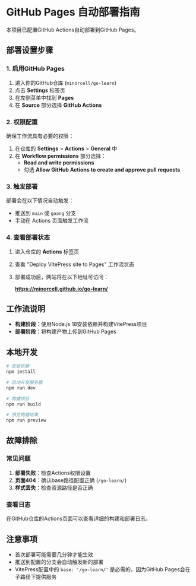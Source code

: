 # GitHub Pages 自动部署指南

本项目已配置GitHub Actions自动部署到GitHub Pages。

## 部署设置步骤

### 1. 启用GitHub Pages

1. 进入你的GitHub仓库 (`minorcell/go-learn`)
2. 点击 **Settings** 标签页
3. 在左侧菜单中找到 **Pages**
4. 在 **Source** 部分选择 **GitHub Actions**

### 2. 权限配置

确保工作流具有必要的权限：

1. 在仓库的 **Settings** > **Actions** > **General** 中
2. 在 **Workflow permissions** 部分选择：
   - **Read and write permissions** 
   - 勾选 **Allow GitHub Actions to create and approve pull requests**

### 3. 触发部署

部署会在以下情况自动触发：

- 推送到 `main` 或 `goang` 分支
- 手动在 Actions 页面触发工作流

### 4. 查看部署状态

1. 进入仓库的 **Actions** 标签页
2. 查看 "Deploy VitePress site to Pages" 工作流状态
3. 部署成功后，网站将在以下地址可访问：
   
   **https://minorcell.github.io/go-learn/**

## 工作流说明

- **构建阶段**：使用Node.js 18安装依赖并构建VitePress项目
- **部署阶段**：将构建产物上传到GitHub Pages

## 本地开发

```bash
# 安装依赖
npm install

# 启动开发服务器
npm run dev

# 构建项目
npm run build

# 预览构建结果
npm run preview
```

## 故障排除

### 常见问题

1. **部署失败**：检查Actions权限设置
2. **页面404**：确认base路径配置正确 (`/go-learn/`)
3. **样式丢失**：检查资源路径是否正确

### 查看日志

在GitHub仓库的Actions页面可以查看详细的构建和部署日志。

## 注意事项

- 首次部署可能需要几分钟才能生效
- 推送到配置的分支会自动触发新的部署
- VitePress配置中的 `base: '/go-learn/'` 是必需的，因为GitHub Pages会在子路径下提供服务 